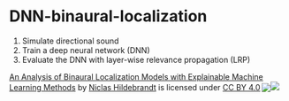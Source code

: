 # DNN-binaural-localization
1. Simulate directional sound
2. Train a deep neural network (DNN)
3. Evaluate the DNN with layer-wise relevance propagation (LRP)

<p xmlns:dct="http://purl.org/dc/terms/" xmlns:cc="http://creativecommons.org/ns#" class="license-text"><a rel="cc:attributionURL" property="dct:title" href="https://github.com/Pretzel-Solution/DNN-binaural-localization">An Analysis of Binaural Localization Models with Explainable Machine Learning Methods</a> by <a rel="cc:attributionURL dct:creator" property="cc:attributionName" href="pretzelsolution.com">Niclas Hildebrandt</a> is licensed under <a rel="license" href="https://creativecommons.org/licenses/by/4.0">CC BY 4.0<img style="margin-left:3px;vertical-align:text-bottom;" src="https://mirrors.creativecommons.org/presskit/icons/cc.svg?ref=chooser-v1" /><img style="border-width:0" src="https://mirrors.creativecommons.org/presskit/icons/by.svg?ref=chooser-v1" /></a></p>
